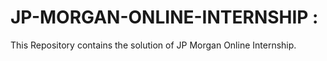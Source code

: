 # JP-MORGAN-ONLINE-INTERNSHIP :
This Repository contains the solution of JP Morgan Online Internship.
